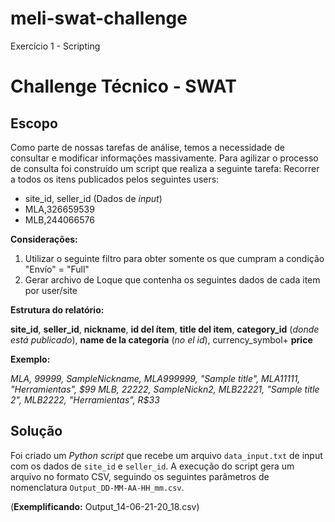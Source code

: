 # meli-swat-challenge
Exercício 1 - Scripting

# Challenge Técnico - SWAT

## Escopo
Como parte de nossas tarefas de análise, temos a necessidade de consultar e modificar informações massivamente. Para agilizar o processo de consulta foi construído um script que realiza a seguinte tarefa:
Recorrer a todos os itens publicados pelos seguintes users:
* site_id, seller_id (Dados de _input_)
* MLA,326659539
* MLB,244066576

**Considerações:**
1. Utilizar o seguinte filtro para obter somente os que cumpram a condição "Envío" = "Full"
2. Gerar archivo de Loque que contenha os seguintes dados de cada item por user/site

**Estrutura do relatório:**

**site_id**, **seller_id**, **nickname**, **id del ítem**, **title del item**, **category_id** (_donde está
publicado_), **name de la categoría** (_no el id_), currency_symbol+ **price**


**Exemplo:**

_MLA, 99999, SampleNickname, MLA999999, "Sample title", MLA11111, "Herramientas", $99
MLB, 22222, SampleNickn2, MLB22221, "Sample title 2", MLB2222, "Herramientas", R$33_


## Solução

Foi criado um _Python script_ que recebe um arquivo `data_input.txt` de input com os dados de `site_id` e `seller_id`. A execução do script gera um arquivo no formato CSV, seguindo os seguintes parâmetros de nomenclatura `Output_DD-MM-AA-HH_mm.csv`.

(**Exemplificando:** Output_14-06-21-20_18.csv)
